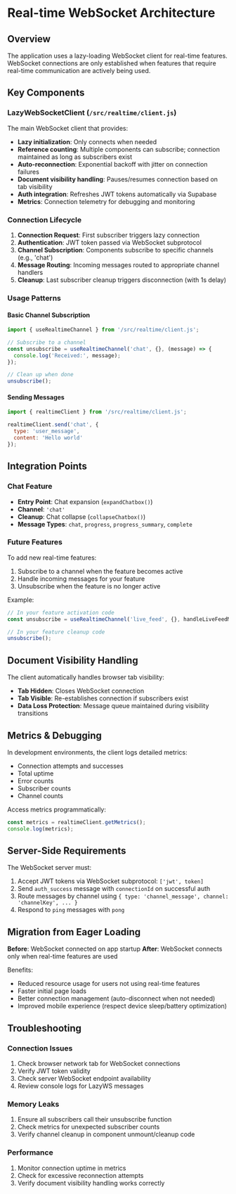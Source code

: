# Real-time WebSocket Architecture

## Overview

The application uses a lazy-loading WebSocket client for real-time features. WebSocket connections are only established when features that require real-time communication are actively being used.

## Key Components

### LazyWebSocketClient (`/src/realtime/client.js`)

The main WebSocket client that provides:

- **Lazy initialization**: Only connects when needed
- **Reference counting**: Multiple components can subscribe; connection maintained as long as subscribers exist
- **Auto-reconnection**: Exponential backoff with jitter on connection failures
- **Document visibility handling**: Pauses/resumes connection based on tab visibility
- **Auth integration**: Refreshes JWT tokens automatically via Supabase
- **Metrics**: Connection telemetry for debugging and monitoring

### Connection Lifecycle

1. **Connection Request**: First subscriber triggers lazy connection
2. **Authentication**: JWT token passed via WebSocket subprotocol
3. **Channel Subscription**: Components subscribe to specific channels (e.g., 'chat')
4. **Message Routing**: Incoming messages routed to appropriate channel handlers
5. **Cleanup**: Last subscriber cleanup triggers disconnection (with 1s delay)

### Usage Patterns

#### Basic Channel Subscription
```javascript
import { useRealtimeChannel } from '/src/realtime/client.js';

// Subscribe to a channel
const unsubscribe = useRealtimeChannel('chat', {}, (message) => {
  console.log('Received:', message);
});

// Clean up when done
unsubscribe();
```

#### Sending Messages
```javascript
import { realtimeClient } from '/src/realtime/client.js';

realtimeClient.send('chat', {
  type: 'user_message',
  content: 'Hello world'
});
```

## Integration Points

### Chat Feature
- **Entry Point**: Chat expansion (`expandChatbox()`)
- **Channel**: `'chat'`
- **Cleanup**: Chat collapse (`collapseChatbox()`)
- **Message Types**: `chat`, `progress`, `progress_summary`, `complete`

### Future Features
To add new real-time features:

1. Subscribe to a channel when the feature becomes active
2. Handle incoming messages for your feature
3. Unsubscribe when the feature is no longer active

Example:
```javascript
// In your feature activation code
const unsubscribe = useRealtimeChannel('live_feed', {}, handleLiveFeedMessage);

// In your feature cleanup code
unsubscribe();
```

## Document Visibility Handling

The client automatically handles browser tab visibility:

- **Tab Hidden**: Closes WebSocket connection
- **Tab Visible**: Re-establishes connection if subscribers exist
- **Data Loss Protection**: Message queue maintained during visibility transitions

## Metrics & Debugging

In development environments, the client logs detailed metrics:

- Connection attempts and successes
- Total uptime
- Error counts
- Subscriber counts
- Channel counts

Access metrics programmatically:
```javascript
const metrics = realtimeClient.getMetrics();
console.log(metrics);
```

## Server-Side Requirements

The WebSocket server must:

1. Accept JWT tokens via WebSocket subprotocol: `['jwt', token]`
2. Send `auth_success` message with `connectionId` on successful auth
3. Route messages by channel using `{ type: 'channel_message', channel: 'channelKey', ... }`
4. Respond to `ping` messages with `pong`

## Migration from Eager Loading

**Before**: WebSocket connected on app startup
**After**: WebSocket connects only when real-time features are used

Benefits:
- Reduced resource usage for users not using real-time features
- Faster initial page loads
- Better connection management (auto-disconnect when not needed)
- Improved mobile experience (respect device sleep/battery optimization)

## Troubleshooting

### Connection Issues
1. Check browser network tab for WebSocket connections
2. Verify JWT token validity
3. Check server WebSocket endpoint availability
4. Review console logs for LazyWS messages

### Memory Leaks
1. Ensure all subscribers call their unsubscribe function
2. Check metrics for unexpected subscriber counts
3. Verify channel cleanup in component unmount/cleanup code

### Performance
1. Monitor connection uptime in metrics
2. Check for excessive reconnection attempts
3. Verify document visibility handling works correctly